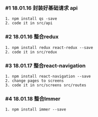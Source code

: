 ### #1 18.01.16 封装好基础请求 api

```
1. npm install qs -save
2. code it in src/api
```

### #2 18.01.16 整合redux

```
1. npm install redux react-redux --save
2. code it in src/redux
```

### #3 18.01.17 整合react-navigation

```
1. npm install react-navigation --save
2. change pages to screens
3. code it in src/screens src/routes
```

### #4 18.01.18 整合Immer

```
1. npm install immer --save
```
